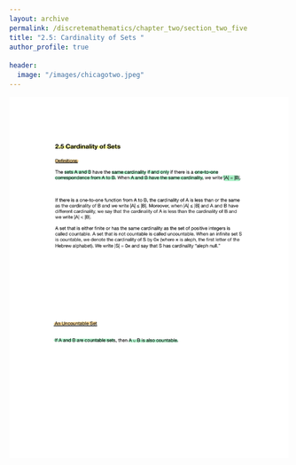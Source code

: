```yaml
---
layout: archive
permalink: /discretemathematics/chapter_two/section_two_five
title: "2.5: Cardinality of Sets "
author_profile: true

header:
  image: "/images/chicagotwo.jpeg"
---
```



![inserting an Image](/images/Discrete_Math/Chapter_Two/Section2.5/Page1.jpg)
